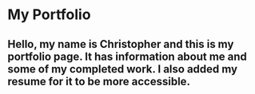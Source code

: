 # My Portfolio

## Hello, my name is Christopher and this is my portfolio page. It has information about me and some of my completed work. I also added my resume for it to be more accessible.
